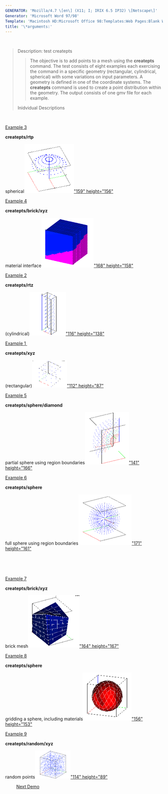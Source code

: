 ```yaml
---
GENERATOR: 'Mozilla/4.7 \[en\] (X11; I; IRIX 6.5 IP32) \[Netscape\]'
Generator: 'Microsoft Word 97/98'
Template: 'Macintosh HD:Microsoft Office 98:Templates:Web Pages:Blank Web Page'
title: '\*arguments:'
---
```


 

> Description: test createpts
>
> > The objective is to add points to a mesh using the **createpts**
> > command.
> > The test consists of eight examples each exercising the command in a
> > specific geometry (rectangular, cylindrical, spherical) with some
> > variations on input parameters. A geometry is defined in one of the
> > coordinate systems. The **createpts** command is used to create a
> > point distribution within the geometry. The output consists of one
> > gmv file for each example.
>
> Inidvidual Descriptions

 

[Example 3](description3_rtp.html)

**createpts/rtp**

spherical[![](image/image3tn.gif)"159"
height="156"](description3_rtp.html)

[Example 4](description4_brick.html)

**createpts/brick/xyz**

material interface[![](image/image4tn.gif)"168"
height="158"](description4_brick.html)

[Example 2](description2_rtz.html)

**createpts/rtz**

(cylindrical)[![](image/image2tn.gif)"116"
height="138"](description2_rtz.html)

[Example 1 ](description1_xyz.html)

**createpts/xyz**

(rectangular)[![](image/image1tn.gif)"112"
height="87"](description1_xyz.html)

[Example 5](description5_sphere.html)

**createpts/sphere/diamond**

partial sphere using region
boundaries[![](image/image5tn.gif)"141"
height="166"](description5_sphere.html)

[Example 6](description6_sphereB.html)

**createpts/sphere**

full sphere using region boundaries[![](image/image6tn.gif)"171"
height="161"](description6_sphereB.html)

\
 \
 

[Example 7](description7_brickB.html)

**createpts/brick/xyz**

brick mesh[![](image/image7tn.gif)"164"
height="167"](description7_brickB.html)

[Example 8](description8_sphereC.html)

**createpts/sphere**

gridding a sphere, including
materials[![](image/image8tn.gif)"156"
height="153"](description8_sphereC.html)

[Example 9](description9_random.html)

**createpts/random/xyz**

random points[![](image/random_tn.gif)"114"
height="89"](description9_random.html)

         [Next Demo](../../../demos%0A/hextotet/html/main_hextet1.html)
